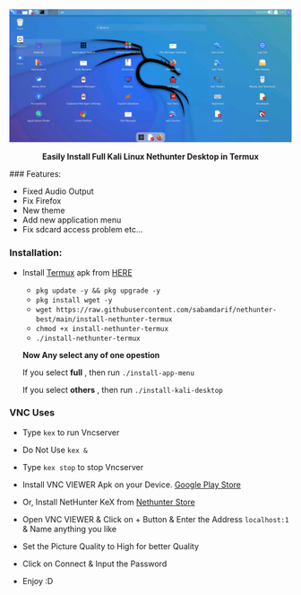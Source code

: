 <center><img src="./images/demo-xfce.png"></center>
<p align="center"><b>Easily Install Full Kali Linux Nethunter Desktop in Termux</b></p>
### Features:

- Fixed Audio Output
- Fix Firefox  
- New theme
- Add new application menu
- Fix sdcard access problem etc...

### Installation:

- Install [Termux](https://termux.com) apk from [HERE](https://f-droid.org/repo/com.termux_118.apk)

  - `pkg update -y && pkg upgrade -y`
  - `pkg install wget -y`
  - `wget https://raw.githubusercontent.com/sabamdarif/nethunter-best/main/install-nethunter-termux`
  - `chmod +x install-nethunter-termux`
  - `./install-nethunter-termux`

  **Now Any select any of one opestion**

  If you select **full** , then run `./install-app-menu`

  If you select **others** , then run `./install-kali-desktop`

### VNC Uses
  - Type `kex` to run Vncserver
  - Do Not Use `kex &`
  - Type `kex stop` to stop Vncserver

- Install VNC VIEWER Apk on your Device. [Google Play Store](https://play.google.com/store/apps/details?id=com.realvnc.viewer.android&hl=en)
- Or, Install NetHunter KeX from [ Nethunter Store ](https://store.nethunter.com/en/packages/com.offsec.nethunter.kex/)

- Open VNC VIEWER & Click on + Button & Enter the Address `localhost:1` & Name anything you like
- Set the Picture Quality to High for better Quality
- Click on Connect & Input the Password 
- Enjoy :D
